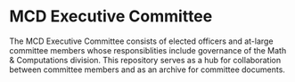 # MCD Executive Committee

The MCD Executive Committee consists of elected officers and at-large
committee members whose responsiblities include governance of the Math
& Computations division. This repository serves as a hub for
collaboration between committee members and as an archive for
committee documents.
